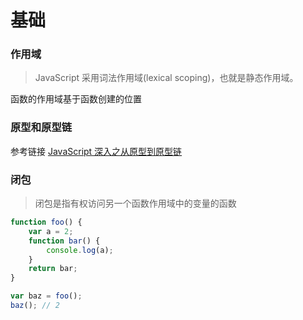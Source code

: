 # 基础

### 作用域

> JavaScript 采用词法作用域(lexical scoping)，也就是静态作用域。

函数的作用域基于函数创建的位置

### 原型和原型链

参考链接
[JavaScript 深入之从原型到原型链](https://github.com/mqyqingfeng/Blog/issues/2)

### 闭包

> 闭包是指有权访问另一个函数作用域中的变量的函数
```JavaScript
function foo() {
    var a = 2;
    function bar() {
        console.log(a);
    }
    return bar;
}

var baz = foo();
baz(); // 2
```
























